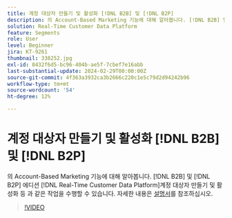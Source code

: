 ```yaml
---
title: 계정 대상자 만들기 및 활성화 [!DNL B2B] 및 [!DNL B2P]
description: 의 Account-Based Marketing 기능에 대해 알아봅니다. [!DNL B2B] 및 [!DNL B2P] 에디션 [!DNL Real-Time Customer Data Platform]계정 대상자 만들기 및 활성화 등 과 같은 작업을 수행할 수 있습니다.
solution: Real-Time Customer Data Platform
feature: Segments
role: User
level: Beginner
jira: KT-9261
thumbnail: 338252.jpg
exl-id: 8432f6d5-bc96-404b-ae5f-7cbef7e16abb
last-substantial-update: 2024-02-29T00:00:00Z
source-git-commit: 4f363a3932ca3b2666c220c1e5c79d2d94242b96
workflow-type: tm+mt
source-wordcount: '54'
ht-degree: 12%

---
```


# 계정 대상자 만들기 및 활성화 [!DNL B2B] 및 [!DNL B2P]

의 Account-Based Marketing 기능에 대해 알아봅니다. [!DNL B2B] 및 [!DNL B2P] 에디션 [!DNL Real-Time Customer Data Platform]계정 대상자 만들기 및 활성화 등 과 같은 작업을 수행할 수 있습니다. 자세한 내용은 [설명서](https://experienceleague.adobe.com/docs/experience-platform/segmentation/ui/account-audiences.html)를 참조하십시오.

>[!VIDEO](https://video.tv.adobe.com/v/338252?learn=on)


